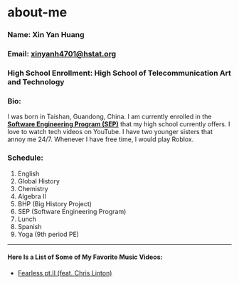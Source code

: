 # about-me
### Name: Xin Yan Huang

### Email: xinyanh4701@hstat.org

### High School Enrollment: High School of Telecommunication Art and Technology

### Bio: 
I was born in Taishan, Guandong, China. I am currently enrolled in the **[Software Engineering Program (SEP)](https://hstatsep.github.io/)** that my high school currently offers. I love to watch tech videos on YouTube. I have two younger sisters that annoy me 24/7. Whenever I have free time, I would play Roblox.      

### Schedule:
1) English
2) Global History
3) Chemistry
4) Algebra II
5) BHP (Big History Project)
6) SEP (Software Engineering Program)
7) Lunch
8) Spanish 
9) Yoga (9th period PE)

---

#### Here Is a List of Some of My Favorite Music Videos: 
* [Fearless pt.II (feat. Chris Linton)](https://www.youtube.com/watch?v=S19UcWdOA-I)
